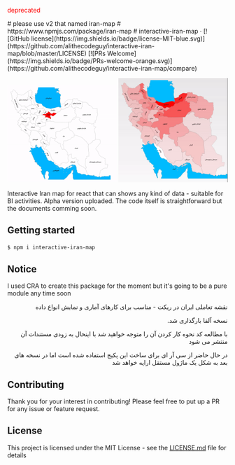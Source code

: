 <p style="color:red;">deprecated</p>
# please use v2 that named iran-map
# https://www.npmjs.com/package/iran-map
# interactive-iran-map &middot; [![GitHub license](https://img.shields.io/badge/license-MIT-blue.svg)](https://github.com/alithecodeguy/interactive-iran-map/blob/master/LICENSE) [![PRs Welcome](https://img.shields.io/badge/PRs-welcome-orange.svg)](https://github.com/alithecodeguy/interactive-iran-map/compare)

<p align="center">
  <div align="center">
    <img src="./InteractiveIranMap1.gif" width="250">
    <img src="./InteractiveIranMap2.gif" width="250">
  </div>
</p>

Interactive Iran map for react that can shows any kind of data - suitable for BI activities.
Alpha version uploaded.
The code itself is straightforward but the documents comming soon.

## Getting started

`$ npm i interactive-iran-map`

## Notice

I used CRA to create this package for the moment but it's going to be a pure module any time soon

<p dir='rtl' align='right'>نقشه تعاملی ایران در ریکت - مناسب برای کارهای آماری و نمایش انواع داده</p>
<p dir='rtl' align='right'>نسخه آلفا بارگذاری شد.</p>
<p dir='rtl' align='right'>با مطالعه کد نحوه کار کردن آن را متوجه خواهید شد با اینحال به زودی مستندات آن منتشر می شود</p>
<p dir='rtl' align='right'>در حال حاضر از سی آر ای برای ساخت این پکیج استفاده شده است اما در نسخه های بعد به شکل یک ماژول مستقل اراپه خواهد شد</p>

## Contributing

Thank you for your interest in contributing! Please feel free to put up a PR for any issue or feature request.

## License

This project is licensed under the MIT License - see the [LICENSE.md](https://github.com/alithecodeguy/interactive-iran-map/blob/master/LICENSE) file for details
